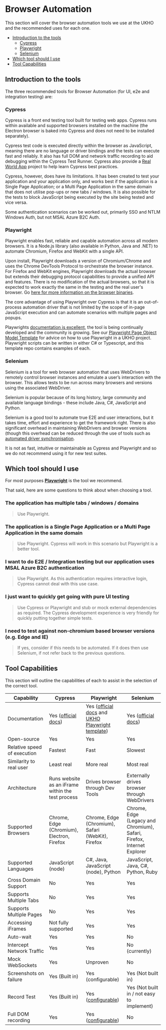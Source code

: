 # Browser Automation

This section will cover the browser automation tools we use at the UKHO and the recommended uses for each one.

* [Introduction to the tools](#introduction-to-the-tools)
  * [Cypress](#cypress)
  * [Playwright](#playwright)
  * [Selenium](#selenium)
* [Which tool should I use](#which-tool-should-i-use)
* [Tool Capabilities](#tool-capabilities)

## Introduction to the tools

The three recommended tools for Browser Automation (for UI, e2e and integration testing) are:

### Cypress

Cypress is a front end testing tool built for testing web apps. Cypress runs within available and supported browsers installed on the machine (the Electron browser is baked into Cypress and does not need to be installed separately). 

Cypress test code is executed directly within the browser as JavaScript, meaning there are no language or driver bindings and the tests can execute fast and reliably. It also has full DOM and network traffic recording to aid debugging within the Cypress Test Runner. Cypress also provide a [Real World App](https://cypress.io/blog/2020/06/11/introducing-the-cypress-real-world-app/?utm_content=149165601&utm_medium=social&utm_source=linkedin&hss_channel=lcp-9293724) project to help learn Cypress best practices.

Cypress, however, does have its limitations. It has been created to test your application and your application only, and works best if the application is a Single Page Application; or a Multi Page Application in the same domain that does not utilise pop-ups or new tabs / windows. It is also possible for the tests to block JavaScript being executed by the site being tested and vice versa.

Some authentication scenarios can be worked out, primarily SSO and NTLM Windows Auth, but not MSAL Azure B2C Auth.

### Playwright

Playwright enables fast, reliable and capable automation across all modern browsers. It is a Node.js library (also available in Python, Java and .NET) to automate Chromium, Firefox and WebKit with a single API. 

Upon install, Playwright downloads a version of Chromium/Chrome and uses the Chrome DevTools Protocol to orchestrate the browser instance. For Firefox and WebKit engines, Playwright downloads the actual browser but extends their debugging protocol capabilities to provide a unified API and features. There is no modification of the actual browsers, so that it is expected to work exactly the same in the testing and the real user's browser. Go [here for more information on the browser binaries](https://playwright.dev/docs/browsers).

The core advantage of using Playwright over Cypress is that it is an out-of-process automation driver that is not limited by the scope of in-page JavaScript execution and can automate scenarios with multiple pages and popups.

Playwrights [documentation is excellent](https://playwright.dev/), the tool is being continually developed and the community is growing. See our [Playwright Page Object Model Template](https://github.com/UKHO/playwright-template) for advice on how to use Playwright in a UKHO project.  Playwright scripts can be written in either C# or Typescript, and this template repo contains examples of each.

### Selenium

Selenium is a tool for web browser automation that uses WebDrivers to remotely control browser instances and emulate a user’s interaction with the browser. This allows tests to be run across many browsers and versions using the associated WebDriver.

Selenium is popular because of its long history, large community and available language bindings - these include Java, C#, JavaScript and Python.

Selenium is a good tool to automate true E2E and user interactions, but it takes time, effort and experience to get the framework right. There is also significant overhead in maintaining WebDrivers and browser versions (though this overhead can be reduced through the use of tools such as [automated driver synchronisation](https://github.com/UKHO/ChromeDriverBinarySync-PSModule).

It is not as fast, intuitive or maintainable as Cypress and Playwright and so we do not recommend using it for new test suites.

## Which tool should I use

For most purposes [**Playwright**](https://playwright.dev/) is the tool we recommend.

That said, here are some questions to think about when choosing a tool.

### The application has multiple tabs / windows / domains

> Use Playwright.

### The application is a Single Page Application or a Multi Page Application in the same domain

> Use Playwright. Cypress will work in this scenario but Playwright is a better tool.

### I want to do E2E / Integration testing but our application uses MSAL Azure B2C authentication

> Use Playwright. As this authentication requires interactive login, Cypress cannot deal with this use case.

### I just want to quickly get going with pure UI testing

> Use Cypress or Playwright and stub or mock external dependencies as required. The Cypress development experience is very friendly for quickly putting together simple tests.

### I need to test against non-chromium based browser versions (e.g. Edge and IE)

> If yes, consider if this needs to be automated. If it does then use Selenium, if not refer back to the previous questions.

## Tool Capabilities

This section will outline the capabilities of each to assist in the selection of the correct tool.

|Capability|Cypress|Playwright|Selenium|
|--|--|--|--|
|Documentation| Yes ([official docs](https://docs.cypress.io))| Yes ([official docs](https://playwright.dev/) and [UKHO Playwright template](https://github.com/UKHO/playwright-template))| Yes ([official docs](https://www.selenium.dev/documentation/en/))|
|Open-source|Yes|Yes|Yes|
|Relative speed of execution|Fastest|Fast|Slowest|
|Similarity to real user|Least real|More real|Most real|
|Architecture|Runs website as an iFrame within the test process|Drives browser through Dev Tools|Externally drives browser through WebDrivers|
|Supported Browsers|Chrome, Edge (Chromium), Electron, Firefox|Chrome, Edge (Chromium), Safari (WebKit), Firefox|Chrome, Edge (Legacy and Chromium), Safari, Firefox, Internet Explorer|
|Supported Languages|JavaScript (node)|C#, Java, JavaScript (node), Python|JavaScript, Java, C#, Python, Ruby|
|Cross Domain Support|No|Yes|Yes|
|Supports Multiple Tabs|No|Yes|Yes|
|Supports Multiple Pages |No|Yes|Yes|
|Accessing iFrames|Not fully supported|Yes|Yes|
|Auto-wait| Yes| Yes| No|
|Intercept Network Traffic|Yes|Yes|No (currently)|
|Mock WebSockets|Yes|Unproven|No|
|Screenshots on failure|Yes (Built in)| Yes (configurable)|Yes (Not built in)|
|Record Test|Yes (Built in)|Yes ([configurable](https://playwright.dev/docs/videos))|Yes (Not built in / not easy to implement)|
|Full DOM recording|Yes|Yes ([configurable](https://playwright.dev/docs/trace-viewer))|No|
